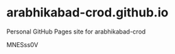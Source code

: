 # arabhikabad-crod.github.io
Personal GitHub Pages site for arabhikabad-crod

































































MNESss0V
